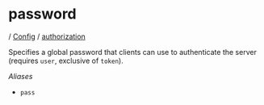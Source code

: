 # password

/ [Config](../../README.md) / [authorization](../README.md) 

Specifies a global password that clients can use to authenticate
the server (requires `user`, exclusive of `token`).

*Aliases*
- `pass`

